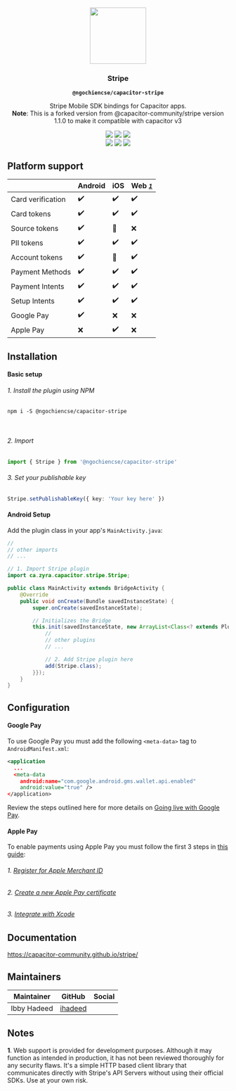 <p align="center"><br><img src="https://user-images.githubusercontent.com/236501/85893648-1c92e880-b7a8-11ea-926d-95355b8175c7.png" width="128" height="128" /></p>
<h3 align="center">Stripe</h3>
<p align="center"><strong><code>@ngochiencse/capacitor-stripe</code></strong></p>
<p align="center">
  Stripe Mobile SDK bindings for Capacitor apps.
  <br/>
  <b>Note</b>: This is a forked version from @capacitor-community/stripe version 1.1.0 to make it compatible with capacitor v3
</p>

<p align="center">
  <img src="https://img.shields.io/maintenance/yes/2020?style=flat-square" />
  <a href="https://github.com/capacitor-community/stripe/actions?query=workflow%3A%22Build%22"><img src="https://img.shields.io/github/workflow/status/capacitor-community/stripe/Build?style=flat-square" /></a>
  <a href="https://www.npmjs.com/package/@capacitor-community/stripe"><img src="https://img.shields.io/npm/l/@capacitor-community/stripe?style=flat-square" /></a>
<br>
  <a href="https://www.npmjs.com/package/@capacitor-community/stripe"><img src="https://img.shields.io/npm/dw/@capacitor-community/stripe?style=flat-square" /></a>
  <a href="https://www.npmjs.com/package/@capacitor-community/stripe"><img src="https://img.shields.io/npm/v/@capacitor-community/stripe?style=flat-square" /></a>
<!-- ALL-CONTRIBUTORS-BADGE:START - Do not remove or modify this section -->
<a href="#contributors-"><img src="https://img.shields.io/badge/all%20contributors-0-orange?style=flat-square" /></a>
<!-- ALL-CONTRIBUTORS-BADGE:END -->
</p>

## Platform support

|                   | Android            | iOS                | Web <small>_[1](#notes)_</small> |
| ----------------- | ------------------ | ------------------ | -------------------------------- |
| Card verification | :heavy_check_mark: | :heavy_check_mark: | :heavy_check_mark:               |
| Card tokens       | :heavy_check_mark: | :heavy_check_mark: | :heavy_check_mark:               |
| Source tokens     | :heavy_check_mark: | :construction:     | :x:                              |
| PII tokens        | :heavy_check_mark: | :heavy_check_mark: | :heavy_check_mark:               |
| Account tokens    | :heavy_check_mark: | :construction:     | :heavy_check_mark:               |
| Payment Methods   | :heavy_check_mark: | :heavy_check_mark: | :heavy_check_mark:               |
| Payment Intents   | :heavy_check_mark: | :heavy_check_mark: | :heavy_check_mark:               |
| Setup Intents     | :heavy_check_mark: | :heavy_check_mark: | :heavy_check_mark:               |
| Google Pay        | :heavy_check_mark: | :x:                | :x:                              |
| Apple Pay         | :x:                | :heavy_check_mark: | :x:                              |

## Installation

#### Basic setup

###### 1. Install the plugin using NPM

```shell
npm i -S @ngochiencse/capacitor-stripe
```

<br>

###### 2. Import

```ts
import { Stripe } from '@ngochiencse/capacitor-stripe'
```

###### 3. Set your publishable key

```ts
Stripe.setPublishableKey({ key: 'Your key here' })
```

#### Android Setup

Add the plugin class in your app's `MainActivity.java`:

```java
//
// other imports
// ...

// 1. Import Stripe plugin
import ca.zyra.capacitor.stripe.Stripe;

public class MainActivity extends BridgeActivity {
    @Override
    public void onCreate(Bundle savedInstanceState) {
        super.onCreate(savedInstanceState);

        // Initializes the Bridge
        this.init(savedInstanceState, new ArrayList<Class<? extends Plugin>>() {{
            //
            // other plugins
            // ...

            // 2. Add Stripe plugin here
            add(Stripe.class);
        }});
    }
}
```

## Configuration

#### Google Pay

To use Google Pay you must add the following `<meta-data>` tag to `AndroidManifest.xml`:

```xml
<application
  ...
  <meta-data
    android:name="com.google.android.gms.wallet.api.enabled"
    android:value="true" />
</application>
```

Review the steps outlined here for more details on [Going live with Google Pay](https://stripe.com/docs/google-pay#going-live-with-google-pay).

#### Apple Pay

To enable payments using Apple Pay you must follow the first 3 steps in [this guide](https://stripe.com/docs/apple-pay#native):

###### 1. [Register for Apple Merchant ID](https://stripe.com/docs/apple-pay#merchantid)

###### 2. [Create a new Apple Pay certificate](https://stripe.com/docs/apple-pay#csr)

###### 3. [Integrate with Xcode](https://stripe.com/docs/apple-pay#setup)

## Documentation

https://capacitor-community.github.io/stripe/

## Maintainers

| Maintainer  | GitHub                                | Social |
| ----------- | ------------------------------------- | ------ |
| Ibby Hadeed | [ihadeed](https://github.com/ihadeed) |        |

## Notes

**1**. Web support is provided for development purposes.
Although it may function as intended in production, it has not been reviewed thoroughly for any security flaws.
It's a simple HTTP based client library that communicates directly with Stripe's API Servers without using their
official SDKs. Use at your own risk.
